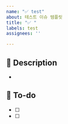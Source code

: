 ```yaml
---
name: "✅ test"
about: 테스트 이슈 템플릿
title: "✅ "
labels: test
assignees: ''

---
```


## 📌 Description
- 

## 📝 To-do
- [ ] 
- [ ]

